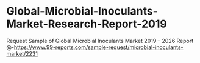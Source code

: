 # Global-Microbial-Inoculants-Market-Research-Report-2019
Request Sample of Global Microbial Inoculants Market 2019 – 2026 Report @-https://www.99-reports.com/sample-request/microbial-inoculants-market/2231
